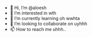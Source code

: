 - 👋 Hi, I’m @aloesh
- 👀 I’m interested in wth
- 🌱 I’m currently learning oh wwhta
- 💞️ I’m looking to collaborate on uyhhh
- 📫 How to reach me uhhh..

<!---
aloesh/aloesh is a ✨ special ✨ repository because its `README.md` (this file) appears on your GitHub profile.
You can click the Preview link to take a look at your changes.
--->
